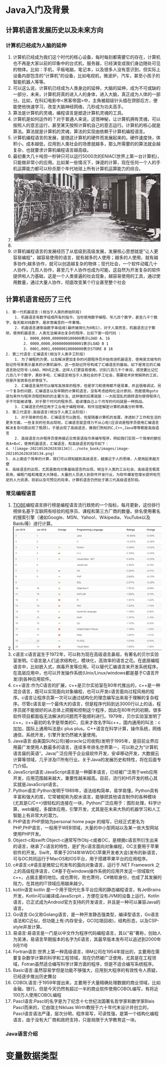 # Java入门及背景

## 计算机语言发展历史以及未来方向

### 计算机已经成为人脑的延伸

1. 计算机已经成为我们这个时代的核心设备，每时每刻都需要它的存在，计算机也不再是大家以前的印象中的台式机，服务器，已经演变成我们身边随处可见的物体。比如：手机，平板电脑，笔记本，以及很多人没有意识到，但实际上设备内部包含的“计算机”的设备，比如电视机，微波炉，汽车，甚至小孩子的智能机器人等等。
2. 可以这么说，计算机已经成为人类身边的延伸，大脑的延伸，成为不可或缺的一部分，未来，计算机将真的进入人的身体，进入大脑，真正成为人体的一部分。比如，在科幻电影中<黑客帝国>中，主角被超级针头插在颈部后方，便能使他快速学习，改变大脑神经网络，几秒成为功夫高手。
3. 算法是计算机的灵魂，编程语言是塑造计算机灵魂的工具。
4. 计算机是如何运作的？对于普通人来说，这很神秘，让计算机拥有灵魂，可以按照人的意志运行，甚至某天按照计算机自己的意志运行。计算机的核心就是算法。算法就是计算机的灵魂，算法的实现由依赖于计算机编程语言。
5. 计算机编程语言的发展，是随这计算机的硬件而发展起来的。硬件速度快，体积小，成本越低，应用到人类社会的场景就越多，那么所需要的的算法就会越复杂，也就要求计算机编程语言越高级。
6. 最初重大几十吨但一秒钟只可以运行5000次的ENIAC(世界上第一台计算机)，只能做非常小的应用。比如某一些情况下，弹道的计算，现在任何一个人的手机运算能力都可以秒杀那个年代地球上所有计算机运算能力的综合。
7. ![image-20210526195736874](../note_book/images/image-20210526195736874.png)
8. 
9. 计算机编程语言的发展经历了从低级到高级发展，发展核心思想就是"让人更容易编程"，越容易使用的语言，就有越多的人使用；越多的人使用，就有越多协作;越多协作，就可以创造越复杂的物体；现代社会，一个软件动辄几十人协作，几百人协作，甚至几千人协作也成为可能，这自然为开发复杂的软件提供啦人力基础，这是一个人类普遍的社会现象，越容易使用的工具，通过使用数量，通过大量人协作，彻底改变某个行业甚至整个社会

## 计算机语言经历了三代

 	1. 第一代机器语言:(相当于人类的原始阶段)
      	1. 机器语言有数字组成所有的指令，当你使用数字编程，写几百个数字，甚至几千个数字，每天面对纯数字，是非常痛苦的一件事情。
      	2. 机器语言通常由数字串组成(最终被简化为0和1)，对于人类而言，机器语言过于繁琐，使用机器语言，人类无法编译出复杂的程序，比如下面一段代码 :
           	1. 0000,0000,0000000100000表示LOAD A，16
           	2. 0000,0000,00000000000001表示LOAD B 1
           	3. 0001,0001,00000010000000表示STORE B 16
 	2. 第二代语言:汇编语言(相当于人类手工阶段)
      	1. 为了编程的方便，以及解决更加复杂的问题程序员开始改进机器语言，使用英文缩写的助记符号来表示基本的计算机操作，这一些助记符号构成了汇编语言的基础。如下是常见的汇编语言助记符号:LOAD，MOVE之类，这样人们更容易使用，识别几百几千个单词，感觉要比记忆几百几千个数字，美妙多啦，汇编语言相当于人类社会的手工社会，需要技术非常娴熟的工匠，但是开发效率也非常低下。
      	2. 汇编语言虽然可以编写高效率的程序，但是学习和使用都不是易事，并且很难调试，另一个复杂的问题，汇编语言以及早期的计算机语言，没有考虑结构化设计原则，而是使用goto语句来作为程序流程控制的的主要方法，这样做的后果就是：一大段混乱的跳转语句使得程序几乎不可能被读懂，对于那个时代的程序员，能读懂自己上个月写的代码就是一种挑战。
      	3. 汇编语言仍然应用于工业电子编程领域，软件加密解密计算机病毒分析等等。
	3. 第三代语言:高级语言(相当于人类工业阶段):
    	1. 对于简单的任务，汇编语言可以胜任，但是随着计算机的发展，渗透到了工作和生活的更多方面，一些复杂的任务出现啦，汇编语言就显得力不从心啦(应该说是程序员使用汇编语言解决复杂问题出现了瓶颈)。于是出现了高级语言，像我们熟知的C,C++,Java等等都是高级语言
    	2. 高级语言允许程序员使用接近日常英语指令来编写程序，例如我们实现一个简单的额任务A+B=C，使用机器语言，汇编语言，和高级语言的指令如下：
	4. ![image-20210526202838134](../note_book/images/image-20210526202838134.png)
	5. 从上面这个简单的计算，我们可以得知越到高级语言，越接近于人的思维，人使用起来越方便
	6. 高级语言的出现，尤其是面向对象基础语言的出现，相当于人类的工业社会，高级语言极其易用，编程门槛和难度大大降低，大量的人员进入到软件开发行业，为软件爆发性增长提供啦充足的人力资源，目前以及可预见的将来，计算机语言仍然处于第三代高级语言阶段。

### 常见编程语言

1. [TIOBE](https://baike.baidu.com/item/TIOBE/2830870)编程语言排行榜是编程语言流行趋势的一个指标，每月更新，这份排行榜排名基于互联网有经验的程序员、课程和第三方厂商的数量。排名使用著名的搜索引擎（诸如Google、MSN、Yahoo!、Wikipedia、YouTube以及Baidu等）进行计算。
2. ![image-20210526220254788](../note_book/images/image-20210526220254788.png)
3. c语言:c语言诞生于1972年，可以称为现在高级语言鼻祖，有著名的贝尔实验室发明。C语言是人们追求结构化，模块化，高效率的语言之花。在底层编程语言中，比如嵌入式，病毒开发等应用。可以替代汇编语言来开发系统程序。在高层应用中，也可以开发操作系统(Unix/Linux/windows都是基于C语言开发)到各种应用软件。
4. c++语言:作为C语言的扩展，c++是贝尔实验室在80年代推出的，c++是一种混合语言，既可以实现面向对象编程，也可以开发c语言面向过程风格的程序。c语言让程序员第一次可以通过结构化的理念编写出来易于理解的复杂程序。尽管c语言是一个最伟大的语言，但是程序代码到达3000行以上的话，程序员就不能很好的从总体上把握和控制这个程序，因此在80年代的初期，很多软件项目都面临无法解决的问题而不能顺利进行。1979年，贝尔实验室发明了c++，c++最初的名字是带类的C，后来才改名字叫c++，国内通用的叫法：c加加，国际上通用叫法是c plus plus。C++语言在科学计算，操作系统，网络通信，系统开发，引擎开发仍然被大量使用。
5. Java语言:由美国SUN公司(被oracle公司收购)发明于1995年，是目前业界应用最广发使用人数最多的语言，连续多年排名世界第一，可以称之为“计算机语言届的英语”。Java广泛应用于企业级软件开发，安卓移动开发，大数据云计算等领域，几乎涉及IT所有行业。关于Java的发展历史和特性，将在后面专门介绍。
6. JavaScript语言:JavaScript语言是一种脚本语言，已经被广泛用于web应用开发，应用范围越来越大，重要性越来越高。目前，流行的H5开发的核心其实就是JavaScript语言。
7. Python语言:Python发明于1989年，语法结构简单，易学易懂，Python具有丰富和强大的库，它常被昵称为胶水语言，能够把其他语言制作的各种模块(尤其是C/C++)很轻松的连接在一块，Python广泛应用于：图形处理，科学计算，web编程，多媒体应用，引擎开发，尤其是在未来大热的机器学习和人工智能上有非常大的潜力。
8. PHP语言:PHP原始为personal home page 的缩写，已经正式更名为PHP,PHP语言，一般用于WEB领域，大量的中小型网站以及某一些大型网站使用PHP开发。
9. Object-c和swift:Object-c通常写作Obj-c或者OC，是根据c语言所衍生出来的语言，继承了c语言的特性，是扩充c语言面向对象编程，OC主要用于苹果软件的开发。Swift，苹果于2014年WWDC(苹果开发者大会)发布的新语言，可与OC共同运行于MacOS和IOS平台，用于搭建苹果平台的应用程序。
10. c#语言:c#语言是微软公司发布的面向对象语言，运行于.NET Framework 之上的高级程序语言，C#基于在windows操作系统的应用开发这一领域取代c++，占据主要的地位。成也萧何，败也萧何，C#微软身份，也成了其发展的阻力，在其他的IT领域应用越来越少。
11. kotlin语言:kotlin 是一个用于现代化多平台应用的静态编程语言，有JetBrains开发，Kotlin可以编译成JavaScrpit ，方便在没有JVM的设备上运行。Kotlin语言，已正式成为Android官方支持的开发语言，并且是一种可以兼容Java的语言。
12. Go语言:Go又称Golang语言，是一种开发静态强类型，编译型语言，Go语言语法和C近似，但功能上有:内存安全，GC(垃圾回收)，结构形态，以及CSP-style并发计算。
13. 易语言:易语言是一门是以中文作为程序代码编程语言，其以“易”著称，创始人为吴涛，易语言早期版本的名字为E语言，其最早版本发布可以追述到2000年9月11号
14. Fortran语言:世界上第一种高级语言，IBM公司在1954年提出的，主要用在需要复杂数学计算的科学和工程领域，现在仍然被广泛使用，尤其是在工程领域，Fotran虽然适合编写科学计算方面的程序，但是不适合编写系统程序。
15. Basic语言:虽然容易学但是功能不够强大，应用到大程序的有效性令人质疑，已经逐步推出历史舞台
16. COBOL语言:于1959年提出来，主要用于大量精确处理数据的商业领域，比如金融，银行。但是今天仍然有超过一半的商业软件使用COBOL编写，有将近100万人使用COBOL编程
17. Pascl语言:Pascl的名字是为了纪念十七世纪法国著名哲学家和数学家Blais Pascl而来的，它由瑞士Nikluas Wirth教授于六十年代末设计并创立的，Pascl语言语法严谨，层次分明，程序易写，可读性强，是第一个结构化编程语言，由于没有大厂商和政府支持，只是局限于大学教育这一块。

### Java语言介绍



# 变量数据类型



